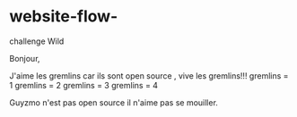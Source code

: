 # website-flow-
challenge Wild
 
 Bonjour, 

 J'aime les gremlins car ils sont open source , vive les gremlins!!!
 gremlins = 1
 gremlins = 2
 gremlins = 3
 gremlins = 4

 Guyzmo n'est pas open source il n'aime pas se mouiller.
